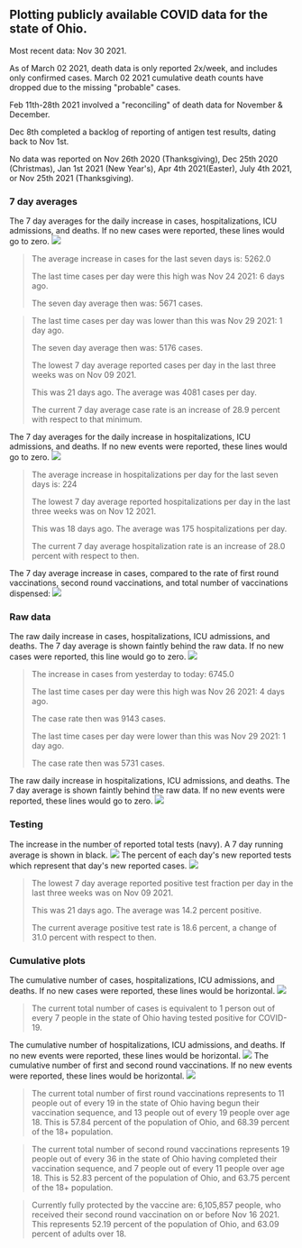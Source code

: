 ## Plotting publicly available COVID data for the state of Ohio. 

Most recent data: Nov 30 2021. 

As of March 02 2021, death data is only reported 2x/week, and includes only confirmed cases. March 02 2021 cumulative death counts have dropped due to the missing "probable" cases.

Feb 11th-28th 2021 involved a "reconciling" of death data for November & December.

Dec 8th completed a backlog of reporting of antigen test results, dating back to Nov 1st.

No data was reported on Nov 26th 2020 (Thanksgiving), Dec 25th 2020 (Christmas), Jan 1st 2021 (New Year's), Apr 4th 2021(Easter), July 4th 2021, or Nov 25th 2021 (Thanksgiving).
### 7 day averages
The 7 day averages for the daily increase in cases, hospitalizations, ICU admissions, and deaths. If no new cases were reported, these lines would go to zero.
![](7dayaverage_cases.png)

>The average increase in cases for the last seven days is: 5262.0
>
>The last time cases per day were this high was Nov 24 2021: 6 days ago.
>
>The seven day average then was: 5671 cases.

>
>The last time cases per day was lower than this was Nov 29 2021: 1 day ago.
>
>The seven day average then was: 5176 cases.
>
>The lowest 7 day average reported cases per day in the last three weeks was on Nov 09 2021.
>
>This was 21 days ago. The average was 4081 cases per day.
>
>The current 7 day average case rate is an increase of 28.9 percent with respect to that minimum.

The 7 day averages for the daily increase in hospitalizations, ICU admissions, and deaths. If no new events were reported, these lines would go to zero.
![](7dayaverage_hospital.png)

>The average increase in hospitalizations per day for the last seven days is: 224
>
>The lowest 7 day average reported hospitalizations per day in the last three weeks was on Nov 12 2021.
>
>This was 18 days ago. The average was 175 hospitalizations per day.
>
>The current 7 day average hospitalization rate is an increase of 28.0 percent with respect to then.

The 7 day average increase in cases, compared to the rate of first round vaccinations, second round vaccinations, and total number of vaccinations dispensed:
![](DailyVaccinationsCases.png)

### Raw data
The raw daily increase in cases, hospitalizations, ICU admissions, and deaths. The 7 day average is shown faintly behind the raw data. If no new cases were reported, this line would go to zero.
![](DailyCases.png)

>The increase in cases from yesterday to today: 6745.0 
>
>The last time cases per day were this high was Nov 26 2021: 4 days ago. 
>
>The case rate then was 9143 cases.
>
>The last time cases per day were lower than this was Nov 29 2021: 1 day ago. 
>
>The case rate then was 5731 cases.

The raw daily increase in hospitalizations, ICU admissions, and deaths. The 7 day average is shown faintly behind the raw data. If no new events were reported, these lines would go to zero.
![](DailyHospitalizations.png)

### Testing

The increase in the number of reported total tests (navy). A 7 day running average is shown in black.
![](DailyTests.png)
The percent of each day's new reported tests which represent that day's new reported cases.
![](percentpositive_tests.png)

>The lowest 7 day average reported positive test fraction per day in the last three weeks was on Nov 09 2021.
>
>This was 21 days ago. The average was 14.2 percent positive. 
>
>The current average positive test rate is 18.6 percent, a change of 31.0 percent with respect to then. 

### Cumulative plots
The cumulative number of cases, hospitalizations, ICU admissions, and deaths. If no new cases were reported, these lines would be horizontal.
![](Cases.png)

>The current total number of cases is equivalent to 1 person out of every 7 people in the state of Ohio having tested positive for COVID-19.

The cumulative number of hospitalizations, ICU admissions, and deaths. If no new events were reported, these lines would be horizontal.
![](Hospitalizations.png)
The cumulative number of first and second round vaccinations. If no new events were reported, these lines would be horizontal.
![](Vaccinations.png)

>The current total number of first round vaccinations represents to 11 people out of every 19 in the state of Ohio having begun their vaccination sequence, and 13 people out of every 19 people over age 18.
 >This is 57.84 percent of the population of Ohio, and 68.39 percent of the 18+ population.

>The current total number of second round vaccinations represents 19 people out of every 36 in the state of Ohio having completed their vaccination sequence, and 7 people out of every 11 people over age 18. 
>This is 52.83 percent of the population of Ohio, and 63.75 percent of the 18+ population.

>Currently fully protected by the vaccine are: 6,105,857 people, who received their second round vaccination on or before Nov 16 2021.
>This represents 52.19 percent of the population of Ohio, and 63.09 percent of adults over 18.

